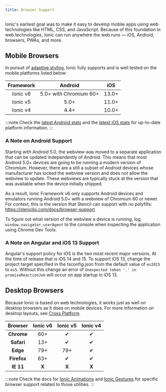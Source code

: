 ```yaml
---
title: Browser Support
---
```


<head>
  <title>Mobile Browser Support to Run Ionic Apps Anywhere</title>
  <meta
    name="description"
    content="Due to a foundation in web technologies, Ionic mobile apps can run anywhere the web runs — iOS, Android, browsers, PWAs, and more. Learn about browser support."
  />
</head>

Ionic's earliest goal was to make it easy to develop mobile apps using web technologies like HTML, CSS, and JavaScript. Because of this foundation in web technologies, Ionic can run anywhere the web runs — iOS, Android, browsers, PWAs, and more.

## Mobile Browsers

In pursuit of [adaptive styling](../core-concepts/fundamentals.md#adaptive-styling), Ionic fully supports and is well tested on the mobile platforms listed below:

| Framework |        Android         |  iOS  |
| :-------: | :--------------------: | :---: |
| Ionic v6  | 5.0+ with Chromium 60+ | 13.0+ |
| Ionic v5  |          5.0+          | 11.0+ |
| Ionic v4  |          4.4+          | 10.0+ |

:::note
Check the [latest Android stats](https://developer.android.com/about/dashboards/) and the [latest iOS stats](https://developer.apple.com/support/app-store/) for up-to-date platform information.
:::

### A Note on Android Support

Starting with Android 5.0, the webview was moved to a separate application that can be updated independently of Android. This means that most Android 5.0+ devices are going to be running a modern version of Chromium. However, there are a still a subset of Android devices whose manufacturer has locked the webview version and does not allow the webview to update. These webviews are typically stuck at the version that was available when the device initially shipped.

As a result, Ionic Framework v6 only supports Android devices and emulators running Android 5.0+ with a webview of Chromium 60 or newer. For context, this is the version that Stencil can support with no polyfills: https://stenciljs.com/docs/browser-support

To figure out what version of the webview a device is running, log `window.navigator.userAgent` to the console when inspecting the application using Chrome Dev Tools.

### A Note on Angular and iOS 13 Support

Angular's support policy for iOS is the two most recent major versions. At the time of release that is iOS 14 and 15. To support iOS 13, change the project target specified in the tsconfig.json from the default value of `es2015` to `es5`. Without this change an error of `Unexpected token '.' in promiseReactionJob` will occur on app startup in iOS 13.

## Desktop Browsers

Because Ionic is based on web technologies, it works just as well on desktop browsers as it does on mobile devices. For more information on desktop layouts, see [Cross Platform](../core-concepts/cross-platform.md#desktop).

|   Browser   | Ionic v6 | Ionic v5 | Ionic v4 |
| :---------: | :------: | :------: | :------: |
| **Chrome**  |   60+    |    ✔     |    ✔     |
| **Safari**  |   13+    |    ✔     |    ✔     |
|  **Edge**   |   79+    |   79+    |    ✔     |
| **Firefox** |   63+    |    ✔     |    ✔     |
|  **IE 11**  |  **X**   |  **X**   |  **X**   |

:::note
Check the docs for [Ionic Animations](../utilities/animations.md#browser-support) and [Ionic Gestures](../utilities/gestures.md#browser-support) for specific browser support related to those utilities.
:::
